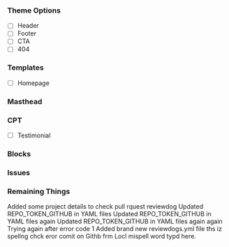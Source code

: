 
### Theme Options

* [ ] Header
* [ ] Footer
* [ ] CTA
* [ ] 404

### Templates

* [ ] Homepage

### Masthead

### CPT

* [ ] Testimonial

### Blocks


### Issues

### Remaining Things

Added some project details to check pull rquest reviewdog
Updated REPO_TOKEN_GITHUB in YAML files
Updated REPO_TOKEN_GITHUB in YAML files again
Updated REPO_TOKEN_GITHUB in YAML files again again
Trying again after error code 1
Added brand new reviewdogs.yml file
ths iz spellng chck eror comit on Githb frm Locl
mispell word typd here.
